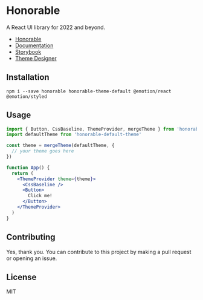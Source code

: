 # Honorable

A React UI library for 2022 and beyond.

- [Honorable](https://honorable.design)
- [Documentation](https://docs.honorable.design)
- [Storybook](https://storybook.honorable.design)
- [Theme Designer](https://design.honorable.design)

## Installation

`npm i --save honorable honorable-theme-default @emotion/react @emotion/styled`

## Usage

```jsx
import { Button, CssBaseline, ThemeProvider, mergeTheme } from 'honorable'
import defaultTheme from 'honorable-default-theme'

const theme = mergeTheme(defaultTheme, {
  // your theme goes here
})

function App() {
  return (
    <ThemeProvider theme={theme}>
      <CssBaseline />
      <Button>
        Click me!
      </Button>
    </ThemeProvider>
  )
}
```

## Contributing

Yes, thank you. You can contribute to this project by making a pull request or opening an issue.

## License

MIT
